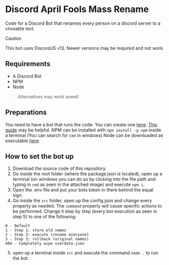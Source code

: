 # Discord April Fools Mass Rename
Code for a Discord Bot that renames every person on a discord server to a chosable text.

> [!CAUTION]
> This bot uses DiscordJS v13. Newer versions may be required and not work.

## Requirements
- A Discord Bot
- NPM
- Node
> Alternatives may work aswell

## Preparations
You need to have a bot that runs the code. You can create one [here](https://discord.com/developers/applications).
[This guide](https://discord.com/developers/docs/quick-start/getting-started) may be helpful.
NPM can be installed with `npm install -g npm` inside a terminal (You can search for `cmd` in windows)
Node can be downloaded as executable [here](https://nodejs.org/en/download/).

## How to set the bot up
1. Download the source code of this repository.
2. Go inside the root folder (where the package.json is located), open up a terminal (on windows you can do so by clicking into the file path and typing in `cmd` as seen in the attached image) and execute `npm i`.
3. Open the .env file and put your bots token in there behind the equal sign.
4. Go inside the `src` folder, open up the config.json and change every property as needed. The `command` property will cause specific actions to be performed. Change it step by step (every bot execution as seen in step 5) to one of the following:
```
0 - Default
1 - Step 1: store old names
2 - Step 2: execute (rename everyone)
3 - Step 3: rollback (original names)
404 - Completely wipe userdata.json
```
5. open up a terminal inside `src` and execute the command `node .` to run the bot.